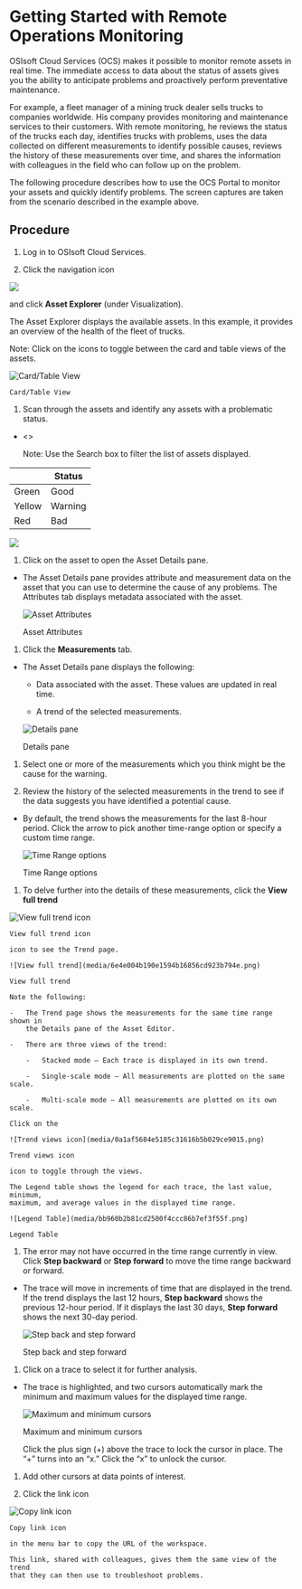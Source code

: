Getting Started with Remote Operations Monitoring
=================================================

OSIsoft Cloud Services (OCS) makes it possible to monitor remote assets in real
time. The immediate access to data about the status of assets gives you the
ability to anticipate problems and proactively perform preventative maintenance.

For example, a fleet manager of a mining truck dealer sells trucks to companies
worldwide. His company provides monitoring and maintenance services to their
customers. With remote monitoring, he reviews the status of the trucks each day,
identifies trucks with problems, uses the data collected on different
measurements to identify possible causes, reviews the history of these
measurements over time, and shares the information with colleagues in the field
who can follow up on the problem.

The following procedure describes how to use the OCS Portal to monitor your
assets and quickly identify problems. The screen captures are taken from the
scenario described in the example above.

Procedure
---------

1.  Log in to OSIsoft Cloud Services.

2.  Click the navigation icon

![](media/c9bb4358b932e28c84c040cf803f4875.png)

and click **Asset Explorer** (under Visualization).

The Asset Explorer displays the available assets. In this example, it provides
an overview of the health of the fleet of trucks.

Note: Click on the icons to toggle between the card and table views of the
assets.

![Card/Table View](media/a1e6f1a871fbaec94f6eca12db0a7c11.png)

    Card/Table View

1.  Scan through the assets and identify any assets with a problematic status.

-   \<\>

    Note: Use the Search box to filter the list of assets displayed.

|        | Status  |
|--------|---------|
| Green  | Good    |
| Yellow | Warning |
| Red    | Bad     |

![](media/2eea234ef83425d3379c915a67938949.png)

1.  Click on the asset to open the Asset Details pane.

-   The Asset Details pane provides attribute and measurement data on the asset
    that you can use to determine the cause of any problems. The Attributes tab
    displays metadata associated with the asset.

    ![Asset Attributes](media/3565de2507821de87dffa1f1cf6e761f.png)

    Asset Attributes

1.  Click the **Measurements** tab.

-   The Asset Details pane displays the following:

    -   Data associated with the asset. These values are updated in real time.

    -   A trend of the selected measurements.

    ![Details pane](media/53dd76adfe9b80adcbef8e8efa44082d.png)

    Details pane

1.  Select one or more of the measurements which you think might be the cause
    for the warning.

2.  Review the history of the selected measurements in the trend to see if the
    data suggests you have identified a potential cause.

-   By default, the trend shows the measurements for the last 8-hour period.
    Click the arrow to pick another time-range option or specify a custom time
    range.

    ![Time Range options](media/d9fb24e3956b3d5f5e01f09d6370cadd.png)

    Time Range options

1.  To delve further into the details of these measurements, click the **View
    full trend**

![View full trend icon](media/dcbf072a3ceb5b2d953cea2852edb128.png)

    View full trend icon

    icon to see the Trend page.

    ![View full trend](media/6e4e004b190e1594b16856cd923b794e.png)

    View full trend

    Note the following:

    -   The Trend page shows the measurements for the same time range shown in
        the Details pane of the Asset Editor.

    -   There are three views of the trend:

        -   Stacked mode – Each trace is displayed in its own trend.

        -   Single-scale mode – All measurements are plotted on the same scale.

        -   Multi-scale mode – All measurements are plotted on its own scale.

    Click on the

    ![Trend views icon](media/0a1af5684e5185c31616b5b029ce9015.png)

    Trend views icon

    icon to toggle through the views.

    The Legend table shows the legend for each trace, the last value, minimum,
    maximum, and average values in the displayed time range.

    ![Legend Table](media/bb960b2b81cd2500f4ccc86b7ef3f55f.png)

    Legend Table

1.  The error may not have occurred in the time range currently in view. Click
    **Step backward** or **Step forward** to move the time range backward or
    forward.

-   The trace will move in increments of time that are displayed in the trend.
    If the trend displays the last 12 hours, **Step backward** shows the
    previous 12-hour period. If it displays the last 30 days, **Step forward**
    shows the next 30-day period.

    ![Step back and step forward](media/c77255e15da02b42035694fba4abc638.png)

    Step back and step forward

1.  Click on a trace to select it for further analysis.

-   The trace is highlighted, and two cursors automatically mark the minimum and
    maximum values for the displayed time range.

    ![Maximum and minimum cursors](media/e9e5c04d454b8b456113149dcce53cdc.png)

    Maximum and minimum cursors

    Click the plus sign (+) above the trace to lock the cursor in place. The “+”
    turns into an “x.” Click the “x” to unlock the cursor.

1.  Add other cursors at data points of interest.

2.  Click the link icon

![Copy link icon](media/fd189a762748d8375f18cedbe35c0a6e.png)

    Copy link icon

    in the menu bar to copy the URL of the workspace.

    This link, shared with colleagues, gives them the same view of the trend
    that they can then use to troubleshoot problems.
